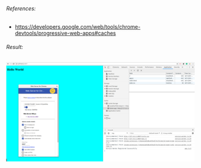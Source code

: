 ###### References:
- https://developers.google.com/web/tools/chrome-devtools/progressive-web-apps#caches

###### Result:
![alt tag](output.png)
